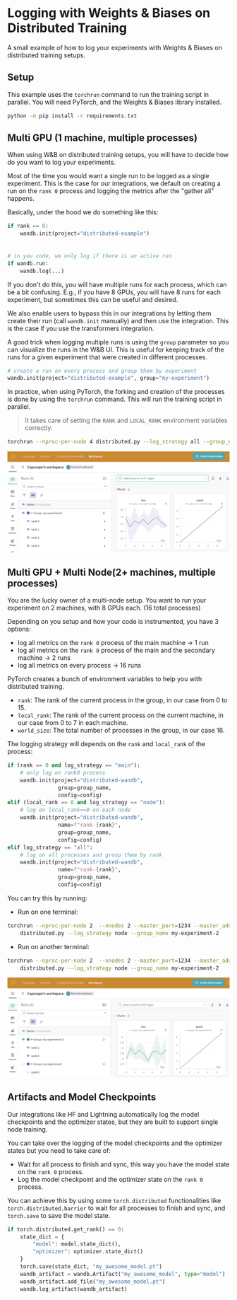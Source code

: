 # Logging with Weights & Biases on Distributed Training

A small example of how to log your experiments with Weights & Biases on distributed training setups.

## Setup

This example uses the `torchrun` command to run the training script in parallel. You will need PyTorch, and the Weights & Biases library installed.

```bash
python -m pip install -r requirements.txt
```

## Multi GPU (1 machine, multiple processes)

When using W&B on distributed training setups, you will have to decide how do you want to log your experiments.

Most of the time you would want a single run to be logged as a single experiment. This is the case for our integrations, we default on creating a run on the `rank 0` process and logging the metrics after the "gather all" happens.

Basically, under the hood we do something like this:

```python
if rank == 0:
    wandb.init(project="distributed-example")


# in you code, we only log if there is an active run
if wandb.run:
    wandb.log(...)
```

If you don't do this, you will have multiple runs for each process, which can be a bit confusing. E.g., if you have 8 GPUs, you will have 8 runs for each experiment, but sometimes this can be useful and desired.

We also enable users to bypass this in our integrations by letting them create their run (call `wandb.init` manually) and then use the integration. This is the case if you use the transformers integration. 

A good trick when logging multiple runs is using the `group` parameter so you can visualize the runs in the W&B UI. This is useful for keeping track of the runs for a given experiment that were created in different processes.
```python
# create a run on every process and group them by experiment
wandb.init(project="distributed-example", group="my-experiment")
```

In practice, when using PyTorch, the forking and creation of the processes is done by using the `torchrun` command. This will run the training script in parallel. 

> It takes care of setting the `RANK` and `LOCAL_RANK` environment variables correctly.

```bash
torchrun --nproc-per-node 4 distributed.py --log_strategy all --group_name my-experiment
```

![W&B UI](assets/1node-4gpu.png)

## Multi GPU + Multi Node(2+ machines, multiple processes)

You are the lucky owner of a multi-node setup. You want to run your experiment on 2 machines, with 8 GPUs each. (16 total processes)

Depending on you setup and how your code is instrumented, you have 3 options:

- log all metrics on the `rank 0` process of the main machine  -> 1 run
- log all metrics on the `rank 0` process of the main and the secondary machine -> 2 runs
- log all metrics on every process -> 16 runs

PyTorch creates a bunch of environment variables to help you with distributed training.

- `rank`: The rank of the current process in the group, in our case from 0 to 15.
- `local_rank`: The rank of the current process on the current machine, in our case from 0 to 7 in each machine.
- `world_size`: The total number of processes in the group, in our case 16.

The logging strategy will depends on the `rank` and `local_rank` of the process:

```python
if (rank == 0 and log_strategy == "main"):
    # only log on rank0 process
    wandb.init(project="distributed-wandb", 
                group=group_name,
                config=config)
elif (local_rank == 0 and log_strategy == "node"):
    # log on local_rank==0 on each node
    wandb.init(project="distributed-wandb", 
                name=f"rank-{rank}",
                group=group_name,
                config=config)
elif log_strategy == "all":
    # log on all processes and group them by rank
    wandb.init(project="distributed-wandb", 
                name=f"rank-{rank}",
                group=group_name, 
                config=config)
```

You can try this by running:
- Run on one terminal:

```bash
torchrun --nproc-per-node 2  --nnodes 2 --master_port=1234 --master_addr=localhost --node_rank 0 \
    distributed.py --log_strategy node --group_name my-experiment-2
```
- Run on another terminal:

```bash
torchrun --nproc-per-node 2  --nnodes 2 --master_port=1234 --master_addr=localhost --node_rank 1 \
    distributed.py --log_strategy node --group_name my-experiment-2
```

![W&B UI](assets/2node-2gpu.png)

## Artifacts and Model Checkpoints

Our integrations like HF and Lightning automatically log the model checkpoints and the optimizer states, but they are built to support single node training.

You can take over the logging of the model checkpoints and the optimizer states but you need to take care of:

- Wait for all process to finish and sync, this way you have the model state on the `rank 0` process.
- Log the model checkpoint and the optimizer state on the `rank 0` process.

You can achieve this by using some `torch.distributed` functionalities like `torch.distributed.barrier` to wait for all processes to finish and sync, and `torch.save` to save the model state. 

```python
if torch.distributed.get_rank() == 0:
    state_dict = {
        "model": model.state_dict(),
        "optimizer": optimizer.state_dict()
    }
    torch.save(state_dict, "my_awesome_model.pt")
    wandb_artifact = wandb.Artifact("my_awesome_model", type="model")
    wandb_artifact.add_file("my_awesome_model.pt")
    wandb.log_artifact(wandb_artifact)
```
